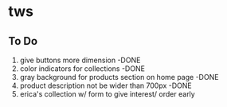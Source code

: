 # tws

## To Do
1. give buttons more dimension -DONE
2. color indicators for collections -DONE
3. gray background for products section on home page -DONE
4. product description not be wider than 700px -DONE
5. erica's collection w/ form to give interest/ order early
